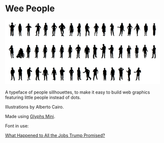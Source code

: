 # Wee People

![A crowd of wee people.](wee_people.png)

A typeface of people sillhouettes, to make it easy to build web graphics featuring little people instead of dots.

Illustrations by Alberto Cairo.

Made using [Glyphs Mini](https://glyphsapp.com/glyphs-mini).

Font in use:

[What Happened to All the Jobs Trump Promised?](https://projects.propublica.org/graphics/trump-job-promises)

